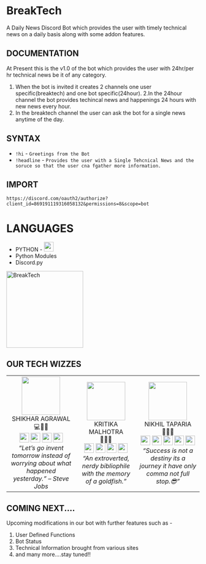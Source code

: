 # BreakTech

A Daily News Discord Bot which provides the user with timely technical news on a daily basis along with some addon features.

## DOCUMENTATION

At Present this is the v1.0 of the bot which provides the user with 24hr/per hr technical news be it of any category.

1. When the bot is invited it creates 2 channels one user specific(breaktech) and one bot specific(24hour).
2.In the 24hour channel the bot provides techincal news and happenings 24 hours with new news every hour.
3. In the breaktech channel the user can ask the bot for a single news anytime of the day.


## SYNTAX

* `!hi` - ``Greetings from the Bot``
* `!headline` - ``Provides the user with a Single Tehcnical News and the soruce so that the user cna fgather more information.``

## IMPORT

```https://discord.com/oauth2/authorize?client_id=869191119316058132&permissions=8&scope=bot```

# LANGUAGES

* PYTHON - <img src="https://venturebeat.com/wp-content/uploads/2018/09/python3.jpg?fit=2017%2C1201&strip=all" width="25" height="25">
* Python Modules
* Discord.py

<img align="center" width="200" height="200" title="BreakTech" src="https://github.com/Guvi-CodeCamp-SRM/BreakTech/blob/main/break%20tech%202.png?raw=true"/>

## OUR TECH WIZZES
<table>
  <tr>
    <td align="center">
      <img src="https://imgur.com/xlUR625.jpg" height="100"><br>
        SHIKHAR AGRAWAL<br>
        💻🏓🏸<br>
      <a href="https://twitter.com/Shikhar31562863"><img src="https://icons8.com/icon/13963/twitter" height="25"></a>
      <a href="https://www.instagram.com/showrockerman19/"><img src="http://assets.stickpng.com/images/580b57fcd9996e24bc43c521.png" height="25"></a>
      <a href="https://www.linkedin.com/in/shikhar-agrawal-5b42b0198/"><img src="https://i.pinimg.com/474x/c8/f4/25/c8f425a8ecd3d70575235846c0f7986b.jpg" height="25"></a>
      <a href="https://github.com/shikharagrawal2002"><img src="http://i.imgur.com/9I6NRUm.png" height="25"></a><br>
      <i>“Let’s go invent tomorrow instead of worrying about what happened yesterday.” – Steve Jobs</i>
    </td>
    <td align="center">
      <img src="https://media-exp1.licdn.com/dms/image/C5603AQG91fOuVQ-82w/profile-displayphoto-shrink_200_200/0/1601796974427?e=1633564800&v=beta&t=m0t5U4P3rBVWP4RSdRc_nLmiTSrAmRJxsdRlIwvCkU8" height="100"><br>
      KRITIKA MALHOTRA<br>
      🤍🥺💃<br>
      <a href="https://twitter.com/kritical1326"><img src="http://assets.stickpng.com/images/580b57fcd9996e24bc43c53e.png" height="25"></a>
      <a href="https://www.instagram.com/kritical1326/"><img src="http://assets.stickpng.com/images/580b57fcd9996e24bc43c521.png" height="25"></a>
      <a href="https://www.linkedin.com/in/kritika-m-1a80721b9/"><img src="https://i.pinimg.com/474x/c8/f4/25/c8f425a8ecd3d70575235846c0f7986b.jpg" height="25"></a>
      <a href="https://github.com/kritical1326"><img src="https://image.pngaaa.com/822/1100822-middle.png" height="25"></a><br>
      <i>“An extroverted, nerdy bibliophile with the memory of a goldfish.”</i>
    </td>
    <td align="center"> 
      <img src="https://media-exp1.licdn.com/dms/image/C5603AQFjpMfsw8sZ2Q/profile-displayphoto-shrink_800_800/0/1628217679752?e=1633564800&v=beta&t=jU0aqbZSQWTUqCpYkBh_4WybNVcgwgQtgKLgFJc2dDc" height="100"><br>
      NIKHIL TAPARIA<br>
     🤟🥳😘<br>
      <a href="https://twitter.com/NIKHILJITAPARIA"><img src="http://assets.stickpng.com/images/580b57fcd9996e24bc43c53e.png" height="25"></a>
      <a href="https://www.facebook.com/nikhil.taparia.51"><img src="https://www.pinclipart.com/picdir/middle/2-21918_download-transparent-background-facebook-logo-clipart-facebook-logo.png" height="25"></a>
      <a href="https://www.instagram.com/unique_niki/"><img src="http://assets.stickpng.com/images/580b57fcd9996e24bc43c521.png" height="25"></a>
      <a href="https://www.linkedin.com/in/nikhil-taparia-192691208"><img src="https://i.pinimg.com/474x/c8/f4/25/c8f425a8ecd3d70575235846c0f7986b.jpg" height="25"></a>
      <a href="https://github.com/taparia11/"><img src="https://image.pngaaa.com/822/1100822-middle.png" height="25"></a><br>
      <i>“Success is not a destiny its a journey it have only comma not full stop.😎”</i>
    </td>
  </tr>
</table>

## COMING NEXT....

Upcoming modifications in our bot with further features such as - 

1. User Defined Functions
2. Bot Status
3. Technical Information brought from various sites
4. and many more....stay tuned!!
